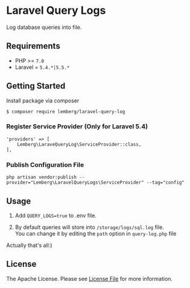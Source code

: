 # Laravel Query Logs

Log database queries into file.

## Requirements

* PHP >= `7.0`
* Laravel = `5.4.*|5.5.*`

## Getting Started

Install package via composer
```
$ composer require lemberg/laravel-query-log
```

### Register Service Provider (Only for Laravel 5.4)

```
'providers' => [
    Lemberg\LaraveQueryLog\ServiceProvider::class,
],
```

### Publish Configuration File

```
php artisan vendor:publish --provider="Lemberg\LaravelQueryLogs\ServiceProvider" --tag="config"
```

## Usage

1. Add  `QUERY_LOGS=true` to .env file.<br/>

2. By default queries will store into `/storage/logs/sql.log` file.<br/> 
You can change it by editing the `path` option in `query-log.php` file

Actually that's all:) 

## License

The Apache License. Please see [License File](LICENSE.md) for more information.
